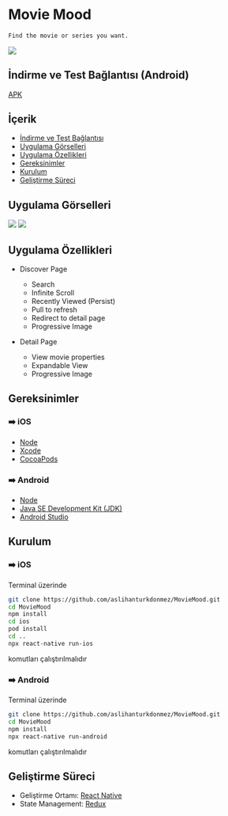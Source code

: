 # Movie Mood

```sh
Find the movie or series you want.
```
<img src="https://user-images.githubusercontent.com/43846857/205517647-4fc9a0e5-98b4-497b-a048-834f48834b4f.png" />

## İndirme ve Test Bağlantısı (Android)
[APK](https://drive.google.com/file/d/1lCivr-B0B1yUahoibgeeOfJaLIPqgyIF/view?usp=sharing)

## İçerik
* [İndirme ve Test Bağlantısı](#i̇ndirme-ve-test-bağlantısı-android)
* [Uygulama Görselleri](#uygulama-görselleri)
* [Uygulama Özellikleri](#uygulama-özellikleri)
* [Gereksinimler](#gereksinimler)
* [Kurulum](#kurulum)
* [Geliştirme Süreci](#geliştirme-süreci)

## Uygulama Görselleri
<img src="https://user-images.githubusercontent.com/43846857/205517641-70fbce23-92e4-4cf1-b6c0-17185f0e9e2f.png" />
<img src="https://user-images.githubusercontent.com/43846857/205517646-64bd2450-1655-4ec1-8797-acc79b112bdc.png" />

## Uygulama Özellikleri
* Discover Page
  * Search
  * Infinite Scroll
  * Recently Viewed (Persist)
  * Pull to refresh
  * Redirect to detail page
  * Progressive Image

* Detail Page
  * View movie properties
  * Expandable View
  * Progressive Image


## Gereksinimler
  ### :arrow_right: iOS
 * [Node](https://nodejs.org/) 
 * [Xcode](https://apps.apple.com/us/app/xcode/id497799835?mt=12)
 * [CocoaPods](https://cocoapods.org/)

 ### :arrow_right: Android  
 * [Node](https://nodejs.org/)
 * [Java SE Development Kit (JDK)](https://openjdk.java.net/projects/jdk/11/)
 * [Android Studio](https://developer.android.com/studio)

## Kurulum
### :arrow_right: iOS 
Terminal üzerinde
```sh
git clone https://github.com/aslihanturkdonmez/MovieMood.git
cd MovieMood
npm install
cd ios
pod install
cd ..
npx react-native run-ios
```
komutları çalıştırılmalıdır
### :arrow_right: Android 
Terminal üzerinde
```sh
git clone https://github.com/aslihanturkdonmez/MovieMood.git
cd MovieMood
npm install
npx react-native run-android
```
komutları çalıştırılmalıdır

## Geliştirme Süreci
* Geliştirme Ortamı: [React Native](https://reactnative.dev/)
* State Management: [Redux](https://redux.js.org/)
